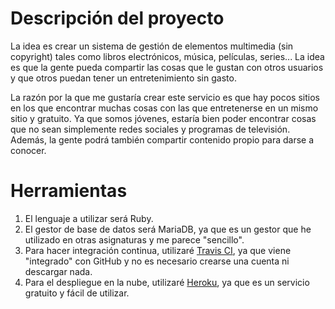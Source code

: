 # Descripción del proyecto
La idea es crear un sistema de gestión de elementos multimedia (sin copyright) tales como libros electrónicos, música, películas, series... La idea es que la gente pueda compartir las cosas que le gustan con otros usuarios y que otros puedan tener un entretenimiento sin gasto.

La razón por la que me gustaría crear este servicio es que hay pocos sitios en los que encontrar muchas cosas con las que entretenerse en un mismo sitio y gratuito. Ya que somos jóvenes, estaría bien poder encontrar cosas que no sean simplemente redes sociales y programas de televisión. Además, la gente podrá también compartir contenido propio para darse a conocer.

# Herramientas

1. El lenguaje a utilizar será Ruby.
2. El gestor de base de datos será MariaDB, ya que es un gestor que he utilizado en otras asignaturas y me parece "sencillo".
3. Para hacer integración continua, utilizaré [Travis CI](https://travis-ci.com/), ya que viene "integrado" con GitHub y no es necesario crearse una cuenta ni descargar nada.
4. Para el despliegue en la nube, utilizaré [Heroku](https://www.heroku.com/), ya que es un servicio gratuito y fácil de utilizar.
